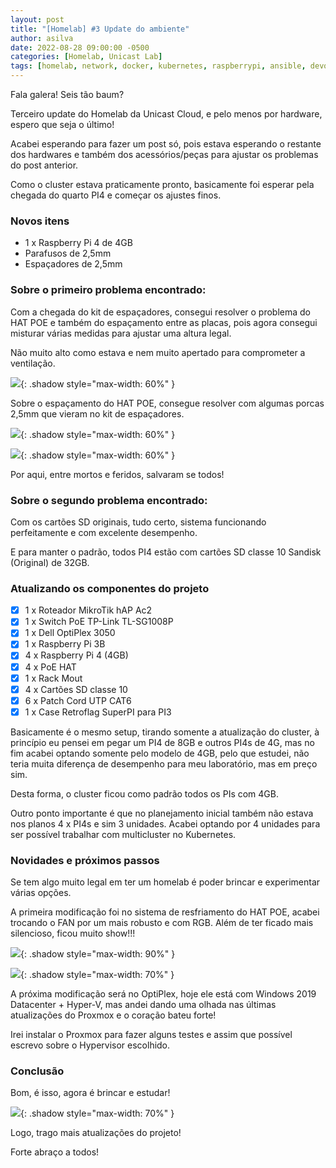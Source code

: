 ```yaml
---
layout: post
title: "[Homelab] #3 Update do ambiente"
author: asilva
date: 2022-08-28 09:00:00 -0500
categories: [Homelab, Unicast Lab]
tags: [homelab, network, docker, kubernetes, raspberrypi, ansible, devops, terraform, gitops, k8s, k3s, cluster, routing]
---
```


Fala galera! Seis tão baum?

Terceiro update do Homelab da Unicast Cloud, e pelo menos por hardware, espero que seja o último!

Acabei esperando para fazer um post só, pois estava esperando o restante dos hardwares e também dos acessórios/peças para ajustar os problemas do post anterior.

Como o cluster estava praticamente pronto, basicamente foi esperar pela chegada do quarto PI4 e começar os ajustes finos.

### **Novos itens**

- 1 x Raspberry Pi 4 de 4GB
- Parafusos de 2,5mm
- Espaçadores de 2,5mm

### **Sobre o primeiro problema encontrado:**

Com a chegada do kit de espaçadores, consegui resolver o problema do HAT POE e também do espaçamento entre as placas, pois agora consegui misturar várias medidas para ajustar uma altura legal.

Não muito alto como estava e nem muito apertado para comprometer a ventilação.

![](/assets/img/33/home3-01.jpg){: .shadow style="max-width: 60%" }

Sobre o espaçamento do HAT POE, consegue resolver com algumas porcas 2,5mm que vieram no kit de espaçadores.

![](/assets/img/33/home3-02.jpg){: .shadow style="max-width: 60%" }

![](/assets/img/33/home3-03.jpg){: .shadow style="max-width: 60%" }

Por aqui, entre mortos e feridos, salvaram se todos!

### **Sobre o segundo problema encontrado:**

Com os cartões SD originais, tudo certo, sistema funcionando perfeitamente e com excelente desempenho.

E para manter o padrão, todos PI4 estão com cartões SD classe 10 Sandisk (Original) de 32GB.

### **Atualizando os componentes do projeto**

- [X] 1 x Roteador MikroTik hAP Ac2 
- [X] 1 x Switch PoE TP-Link TL-SG1008P
- [X] 1 x Dell OptiPlex 3050
- [X] 1 x Raspberry Pi 3B
- [X] 4 x Raspberry Pi 4 (4GB) 
- [X] 4 x PoE HAT
- [X] 1 x Rack Mout
- [X] 4 x Cartões SD classe 10
- [X] 6 x Patch Cord UTP CAT6
- [X] 1 x Case Retroflag SuperPI para PI3

Basicamente é o mesmo setup, tirando somente a atualização do cluster, à princípio eu pensei em pegar um PI4 de 8GB e outros PI4s de 4G, mas no fim acabei optando somente pelo modelo de 4GB, pelo que estudei, não teria muita diferença de desempenho para meu laboratório, mas em preço sim.

Desta forma, o cluster ficou como padrão todos os PIs com 4GB.

Outro ponto importante é que no planejamento inicial também não estava nos planos 4 x PI4s e sim 3 unidades. Acabei optando por 4 unidades para ser possível trabalhar com multicluster no Kubernetes.

### **Novidades e próximos passos**

Se tem algo muito legal em ter um homelab é poder brincar e experimentar várias opções.

A primeira modificação foi no sistema de resfriamento do HAT POE, acabei trocando o FAN por um mais robusto e com RGB. Além de ter ficado mais silencioso, ficou muito show!!!

![](/assets/img/33/home3-04.gif){: .shadow style="max-width: 90%" }

![](/assets/img/33/home3-05.jpg){: .shadow style="max-width: 70%" }

A próxima modificação será no OptiPlex, hoje ele está com Windows 2019 Datacenter + Hyper-V, mas andei dando uma olhada nas últimas atualizações do Proxmox e o coração bateu forte!

Irei instalar o Proxmox para fazer alguns testes e assim que possível escrevo sobre o Hypervisor escolhido.

### **Conclusão**

Bom, é isso, agora é brincar e estudar! 

![](/assets/img/33/home3-06.gif){: .shadow style="max-width: 70%" }

Logo, trago mais atualizações do projeto!

Forte abraço a todos!